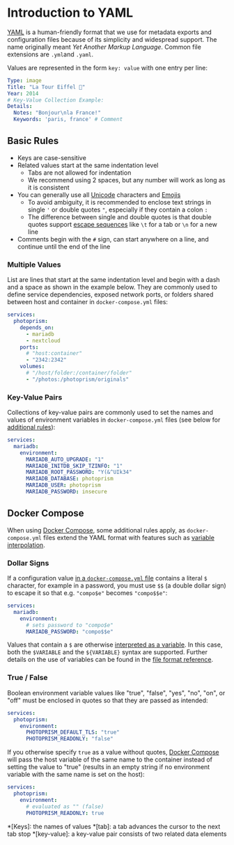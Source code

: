 # Introduction to YAML

[YAML](https://en.wikipedia.org/wiki/YAML) is a human-friendly format that we use for metadata exports and configuration
files because of its simplicity and widespread support. The name originally meant *Yet Another Markup Language*.
Common file extensions are `.yml`and `.yaml`.

Values are represented in the form `key: value` with one entry per line:

```yaml
Type: image
Title: "La Tour Eiffel 🌈"
Year: 2014
# Key-Value Collection Example:
Details:
  Notes: "Bonjour\nla France!" 
  Keywords: 'paris, france' # Comment
```

## Basic Rules ##

- Keys are case-sensitive
- Related values start at the same indentation level
    - Tabs are not allowed for indentation
    - We recommend using 2 spaces, but any number will work as long as it is consistent
- You can generally use all [Unicode](https://home.unicode.org/basic-info/faq/) characters and [Emojis](https://home.unicode.org/emoji/about-emoji/)
    - To avoid ambiguity, it is recommended to enclose text strings in single `'` or double quotes `"`, especially if they contain a colon `:`
    - The difference between single and double quotes is that double quotes support [escape sequences](https://symfony.com/doc/current/components/yaml/yaml_format.html#strings) like `\t` for a tab or `\n` for a new line
- Comments begin with the `#` sign, can start anywhere on a line, and continue until the end of the line

### Multiple Values ###

List are lines that start at the same indentation level and begin with a dash and a space as shown in the example below.
They are commonly used to define service dependencies, exposed network ports, or folders shared between host and
container in `docker-compose.yml` files:

```yaml
services:
  photoprism:
    depends_on:
      - mariadb
      - nextcloud
    ports:
      # "host:container"
      - "2342:2342"
    volumes:
      # "/host/folder:/container/folder"
      - "/photos:/photoprism/originals"
```

### Key-Value Pairs ###

Collections of key-value pairs are commonly used to set the names and values of environment variables in `docker-compose.yml` files (see below for [additional rules](#dollar-signs)):

```yaml
services:
  mariadb:
    environment:
      MARIADB_AUTO_UPGRADE: "1"
      MARIADB_INITDB_SKIP_TZINFO: "1"
      MARIADB_ROOT_PASSWORD: "Y(&^UIk34"
      MARIADB_DATABASE: photoprism
      MARIADB_USER: photoprism
      MARIADB_PASSWORD: insecure
```

## Docker Compose ##

When using [Docker Compose](https://docs.docker.com/compose/compose-file/compose-file-v3/), some additional rules apply, as `docker-compose.yml` files extend the YAML format with features such as [variable interpolation](https://docs.docker.com/compose/compose-file/12-interpolation/#interpolation).

### Dollar Signs ###

If a configuration value [in a `docker-compose.yml` file](../../getting-started/docker-compose.md) contains a literal `$` character, for example in a password, you must use `$$` (a double dollar sign) to escape it so that e.g. `"compo$e"` becomes `"compo$$e"`:

```yaml
services:
  mariadb:
    environment:
      # sets password to "compo$e"
      MARIADB_PASSWORD: "compo$$e" 
```

Values that contain a `$` are otherwise [interpreted as a variable](https://docs.docker.com/compose/compose-file/12-interpolation/#interpolation). In this case, both the `$VARIABLE` and the `${VARIABLE}` syntax are supported. Further details on the use of variables can be found in the [file format reference](https://docs.docker.com/compose/compose-file/12-interpolation/#interpolation).

### True / False ###

Boolean environment variable values like "true", "false", "yes", "no", "on", or "off" must be enclosed in quotes so that they are passed as intended:

```yaml
services:
  photoprism:
    environment:
      PHOTOPRISM_DEFAULT_TLS: "true"
      PHOTOPRISM_READONLY: "false"
```

If you otherwise specify `true` as a value without quotes, [Docker Compose](https://docs.docker.com/compose/compose-file/compose-file-v3/) will pass the host variable of the same name to the container instead of setting the value to "true" (results in an empty string if no environment variable with the same name is set on the host):

```yaml
services:
  photoprism:
    environment:
      # evaluated as "" (false)
      PHOTOPRISM_READONLY: true
```

*[Keys]: the names of values
*[tab]: a tab advances the cursor to the next tab stop
*[key-value]: a key-value pair consists of two related data elements
